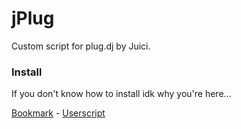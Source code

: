 # jPlug

Custom script for plug.dj by Juici.

### Install

If you don't know how to install idk why you're here...

<a href="javascript:(function(){$.getScript('https://juici.github.io/jPlug/jplug.min.js')})()">Bookmark</a> - [Userscript](http://juici.github.io/jplug.user.js)
